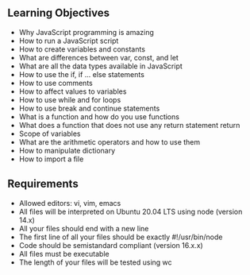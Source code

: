 ## Learning Objectives
- Why JavaScript programming is amazing
- How to run a JavaScript script
- How to create variables and constants
- What are differences between var, const, and let
- What are all the data types available in JavaScript
- How to use the if, if ... else statements
- How to use comments
- How to affect values to variables
- How to use while and for loops
- How to use break and continue statements
- What is a function and how do you use functions
- What does a function that does not use any return statement return
- Scope of variables
- What are the arithmetic operators and how to use them
- How to manipulate dictionary
- How to import a file

## Requirements
- Allowed editors: vi, vim, emacs
- All files will be interpreted on Ubuntu 20.04 LTS using node (version 14.x)
- All your files should end with a new line
- The first line of all your files should be exactly #!/usr/bin/node
- Code should be semistandard compliant (version 16.x.x)
- All files must be executable
- The length of your files will be tested using wc